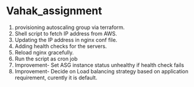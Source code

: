 # Vahak_assignment
1. provisioning autoscaling group via terraform.
2. Shell script to fetch IP address from AWS.
3. Updating the IP address in nginx conf file.
4. Adding health checks for the servers.
5. Reload nginx gracefully.
6. Run the script as cron job 
7. Improvement- Set ASG instance status unhealthy if health check fails
8. Improvement- Decide on Load balancing strategy based on application requirement, curently it is default.
